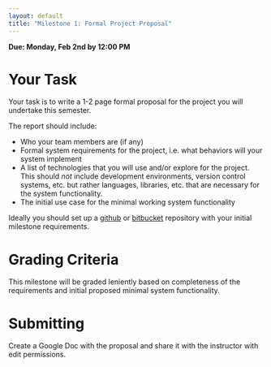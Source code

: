 ```yaml
---
layout: default
title: "Milestone 1: Formal Project Proposal"
---
```


**Due: Monday, Feb 2nd by 12:00 PM**

Your Task
=========

Your task is to write a 1-2 page formal proposal for the project you will undertake this semester.

The report should include:

-   Who your team members are (if any)
-   Formal system requirements for the project, i.e. what behaviors will your system implement
-   A list of technologies that you will use and/or explore for the project. This should *not* include development environments, version control systems, etc. but rather languages, libraries, etc. that are necessary for the system functionality.
-   The initial use case for the minimal working system functionality

Ideally you should set up a [github](https://github.com) or [bitbucket](https://bitbucket.org) repository with your initial milestone requirements.

Grading Criteria
================

This milestone will be graded leniently based on completeness of the requirements and initial proposed minimal system functionality.

Submitting
==========

Create a Google Doc with the proposal and share it with the instructor with edit permissions.

